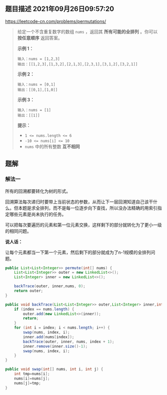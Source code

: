 ## 题目描述	2021年09月26日09:57:20

https://leetcode-cn.com/problems/permutations/

>   给定一个不含重复数字的数组 `nums` ，返回其 **所有可能的全排列** 。你可以 **按任意顺序** 返回答案。
>
>   
>
>   **示例 1：**
>
>   ```
>   输入：nums = [1,2,3]
>   输出：[[1,2,3],[1,3,2],[2,1,3],[2,3,1],[3,1,2],[3,2,1]]
>   ```
>
>   **示例 2：**
>
>   ```
>   输入：nums = [0,1]
>   输出：[[0,1],[1,0]]
>   ```
>
>   **示例 3：**
>
>   ```
>   输入：nums = [1]
>   输出：[[1]]
>   ```
>
>   
>
>   **提示：**
>
>   -   `1 <= nums.length <= 6`
>   -   `-10 <= nums[i] <= 10`
>   -   `nums` 中的所有整数 **互不相同**

## 题解

### 解法一

所有的回溯都要转化为树的形式。

回溯算法每次递归时要带上当前状态的参数，从而让下一层回溯知道自己该干什么。但本题是求全排列，而不是每一位逐步向下查找，所以没办法精确的用索引指定哪些元素是尚未执行的任务。

可以把每次要遍历的元素和第一位元素交换，这样剩下的部分就转化为了更小一级的相同问题。

**说人话：**

让每个元素都当一下第一个元素，然后剩下的部分就成为了n-1规模的全排列问题。

```java
public List<List<Integer>> permute(int[] nums) {
    List<List<Integer>> outer = new LinkedList<>();
    List<Integer> inner = new LinkedList<>();

    backTrace(outer, inner,nums, 0);
    return outer;
}

public void backTrace(List<List<Integer>> outer,List<Integer> inner,int[] nums,int index) {
    if (index == nums.length) {
        outer.add(new LinkedList<>(inner));
        return;
    }
    for (int i = index; i < nums.length; i++) {
        swap(nums, index, i);
        inner.add(nums[index]);
        backTrace(outer, inner, nums, index + 1);
        inner.remove(inner.size()-1);
        swap(nums, index, i);
    }
}

public void swap(int[] nums, int i, int j) {
    int tmp=nums[i];
    nums[i]=nums[j];
    nums[j]=tmp;
}
```


